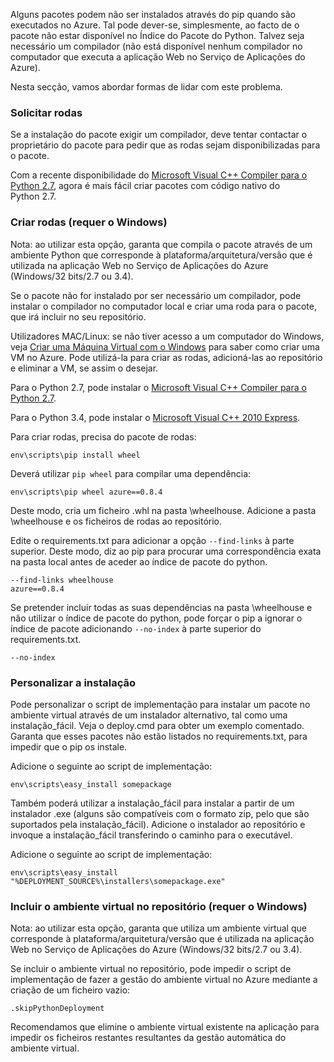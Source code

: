 Alguns pacotes podem não ser instalados através do pip quando são executados no Azure.  Tal pode dever-se, simplesmente, ao facto de o pacote não estar disponível no Índice do Pacote do Python.  Talvez seja necessário um compilador (não está disponível nenhum compilador no computador que executa a aplicação Web no Serviço de Aplicações do Azure).

Nesta secção, vamos abordar formas de lidar com este problema.

### Solicitar rodas

Se a instalação do pacote exigir um compilador, deve tentar contactar o proprietário do pacote para pedir que as rodas sejam disponibilizadas para o pacote.

Com a recente disponibilidade do [Microsoft Visual C++ Compiler para o Python 2.7][], agora é mais fácil criar pacotes com código nativo do Python 2.7.

### Criar rodas (requer o Windows)

Nota: ao utilizar esta opção, garanta que compila o pacote através de um ambiente Python que corresponde à plataforma/arquitetura/versão que é utilizada na aplicação Web no Serviço de Aplicações do Azure (Windows/32 bits/2.7 ou 3.4).

Se o pacote não for instalado por ser necessário um compilador, pode instalar o compilador no computador local e criar uma roda para o pacote, que irá incluir no seu repositório.

Utilizadores MAC/Linux: se não tiver acesso a um computador do Windows, veja [Criar uma Máquina Virtual com o Windows][] para saber como criar uma VM no Azure.  Pode utilizá-la para criar as rodas, adicioná-las ao repositório e eliminar a VM, se assim o desejar. 

Para o Python 2.7, pode instalar o [Microsoft Visual C++ Compiler para o Python 2.7][].

Para o Python 3.4, pode instalar o [Microsoft Visual C++ 2010 Express][].

Para criar rodas, precisa do pacote de rodas:

    env\scripts\pip install wheel

Deverá utilizar `pip wheel` para compilar uma dependência:

    env\scripts\pip wheel azure==0.8.4

Deste modo, cria um ficheiro .whl na pasta \wheelhouse.  Adicione a pasta \wheelhouse e os ficheiros de rodas ao repositório.

Edite o requirements.txt para adicionar a opção `--find-links` à parte superior. Deste modo, diz ao pip para procurar uma correspondência exata na pasta local antes de aceder ao índice de pacote do python.

    --find-links wheelhouse
    azure==0.8.4

Se pretender incluir todas as suas dependências na pasta \wheelhouse e não utilizar o índice de pacote do python, pode forçar o pip a ignorar o índice de pacote adicionando `--no-index` à parte superior do requirements.txt.

    --no-index

### Personalizar a instalação

Pode personalizar o script de implementação para instalar um pacote no ambiente virtual através de um instalador alternativo, tal como uma instalação\_fácil.  Veja o deploy.cmd para obter um exemplo comentado.  Garanta que esses pacotes não estão listados no requirements.txt, para impedir que o pip os instale.

Adicione o seguinte ao script de implementação:

    env\scripts\easy_install somepackage

Também poderá utilizar a instalação\_fácil para instalar a partir de um instalador .exe (alguns são compatíveis com o formato zip, pelo que são suportados pela instalação\_fácil).  Adicione o instalador ao repositório e invoque a instalação\_fácil transferindo o caminho para o executável.

Adicione o seguinte ao script de implementação:

    env\scripts\easy_install "%DEPLOYMENT_SOURCE%\installers\somepackage.exe"

### Incluir o ambiente virtual no repositório (requer o Windows)

Nota: ao utilizar esta opção, garanta que utiliza um ambiente virtual que corresponde à plataforma/arquitetura/versão que é utilizada na aplicação Web no Serviço de Aplicações do Azure (Windows/32 bits/2.7 ou 3.4).

Se incluir o ambiente virtual no repositório, pode impedir o script de implementação de fazer a gestão do ambiente virtual no Azure mediante a criação de um ficheiro vazio:

    .skipPythonDeployment

Recomendamos que elimine o ambiente virtual existente na aplicação para impedir os ficheiros restantes resultantes da gestão automática do ambiente virtual.


[Criar uma Máquina Virtual com o Windows]: http://azure.microsoft.com/documentation/articles/virtual-machines-windows-hero-tutorial/
[Microsoft Visual C++ Compiler para o Python 2.7]: http://aka.ms/vcpython27
[Microsoft Visual C++ 2010 Express]: http://go.microsoft.com/?linkid=9709949



<!--HONumber=Jun16_HO2-->


